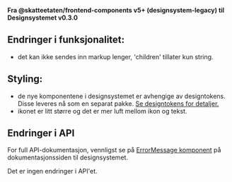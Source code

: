 **Fra @skatteetaten/frontend-components v5+ (designsystem-legacy) til Designsystemet v0.3.0**

## Endringer i funksjonalitet:

- det kan ikke sendes inn markup lenger, 'children' tillater kun string.

## Styling:

- de nye komponentene i designsystemet er avhengige av designtokens. Disse leveres nå som en separat pakke. <a class="brodtekst-link" href="#section-designtokens-deprecated">Se designtokens for detaljer.</a>
- ikonet er litt større og det er mer luft mellom ikon og tekst.

## Endringer i API

For full API-dokumentasjon, vennligst se på [ErrorMessage komponent](https://www.skatteetaten.no/stilogtone/designsystemet/komponenter/errormessage/) på dokumentasjonssiden til designsystemet.

Det er ingen endringer i API'et.
